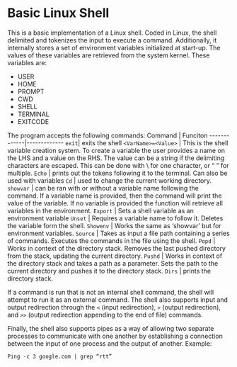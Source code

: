 # Basic Linux Shell
This is a basic implementation of a Linux shell. Coded in Linux, 
the shell delimited and tokenizes the input to execute a command. Additionally, 
it internally stores a set of environment variables initialized at start-up. 
The values of these variables are retrieved from the system kernel. These variables are:

* USER
* HOME
* PROMPT
* CWD
* SHELL
* TERMINAL
* EXITCODE


The program accepts the following commands:
Command      | Funciton
-------------|-------------
`exit`| exits the shell
`<VarName>=<Value>` | This is the shell variable creation system. To create a variable the user provides a name on the LHS and a value on the RHS. The value can be a string if the delimiting characters are escaped. This can be done with \ for one character, or “ ” for multiple.
`Echo` | prints out the tokens following it to the terminal. Can also be used with variables
`Cd` | used to change the current working directory.
`showvar` | can be ran with or without a variable name following the command. If a variable name is provided, then the command will print the value of the variable. If no variable is provided the function will retrieve all variables in the environment. 
`Export` | Sets a shell variable as an environment variable
`Unset` | Requires a variable name to follow it. Deletes the variable form the shell.
`Showenv` | Works the same as ‘showvar’ but for environment variables.
`Source` | Takes as input a file path containing a series of commands. Executes the commands in the file using the shell.
`Popd` | Works in context of the directory stack. Removes the last pushed directory from the stack, updating the current directory.
`Pushd` | Works in context of the directory stack and takes a path as a parameter. Sets the path to the current directory and pushes it to the directory stack.
`Dirs` | prints the directory stack.


If a command is run that is not an internal shell command, the shell will attempt to run it as an external command.
The shell also supports input and output redirection through the `<` (input redirection), `>` (output redirection), and `>>` (output redirection appending to the end of file) commands. 

Finally, the shell also supports pipes as a way of allowing two separate processes to communicate with one another by establishing a connection between the input of one process and the output of another. 
Example:
```
Ping -c 3 google.com | grep “rtt”
```
